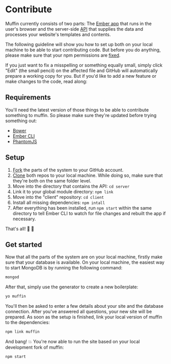 # Contribute

Muffin currently consists of two parts: The [Ember app](https://github.com/small-cake/client) that runs in the user's browser and the server-side [API](https://github.com/small-cake/server) that supplies the data and processes your website's templates and contents.

The following guideline will show you how to set up both on your local machine to be able to start contributing code. But before you do anything, please make sure that your npm permissions are [fixed](https://docs.npmjs.com/getting-started/fixing-npm-permissions).

If you just want to fix a misspelling or something equally small, simply click "Edit" (the small pencil) on the affected file and GitHub will automatically prepare a working copy for you. But if you'd like to add a new feature or make changes to the code, read along:

## Requirements

You'll need the latest version of those things to be able to contribute something to muffin. So please make sure they're updated before trying something out:

- [Bower](http://bower.io/#install-bower)
- [Ember CLI](http://ember-cli.com)
- [PhantomJS](https://www.npmjs.com/package/phantomjs-prebuilt)

## Setup

1. [Fork](https://guides.github.com/activities/forking/) the parts of the system to your GitHub account.
2. [Clone](https://guides.github.com/activities/forking/#clone) both repos to your local machine. While doing so, make sure that they're both on the same folder level.
3. Move into the directory that contains the API: `cd server`
4. Link it to your global module directory: `npm link`
5. Move into the "client" repository: `cd client`
6. Install all missing dependencies: `npm intall`
7. After everything has been installed, run `npm start` within the same directory to tell Ember CLI to watch for file changes and rebuilt the app if necessary.

That's all! :loudspeaker: :turtle:

## Get started

Now that all the parts of the system are on your local machine, firstly make sure that your database is available. On your local machine, the easiest way to start MongoDB is by running the following command:

```bash
mongod
```

After that, simply use the generator to create a new boilerplate:

```bash
yo muffin
```

You'll then be asked to enter a few details about your site and the database connection. After you've answered all questions, your new site will be prepared. As soon as the setup is finished, link your local version of muffin to the dependencies:

```bash
npm link muffin
```

And bang! :boom: You're now able to run the site based on your local development fork of muffin:

```bash
npm start
```
